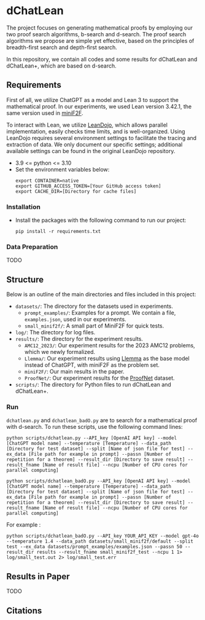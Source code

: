 # dChatLean
The project focuses on generating mathematical proofs by employing our two proof search algorithms, b-search and d-search. The proof search algorithms we propose are simple yet effective, based on the principles of breadth-first search and depth-first search. 

In this repository, we contain all codes and some results for dChatLean and dChatLean+, which are based on d-search.

## Requirements
First of all, we utilize ChatGPT as a model and Lean 3 to support the mathematical proof. In our experiments, we used Lean version 3.42.1, the same version used in [miniF2F](https://github.com/openai/miniF2F).

To interact with Lean, we utilize [LeanDojo](https://github.com/lean-dojo/LeanDojo), which allows parallel implementation, easily checks time limits, and is well-organized.
Using LeanDojo requires several environment settings to facilitate the tracing and extraction of data.
We only document our specific settings; additional available settings can be found in the original LeanDojo repository.

- 3.9 <= python <= 3.10
- Set the environment variables below:
    ```
    export CONTAINER=native
    export GITHUB_ACCESS_TOKEN=[Your GitHub access token]
    export CACHE_DIR=[Directory for cache files]
    ```

### Installation
- Install the packages with the following command to run our project:
    ```
    pip install -r requirements.txt
    ```
    
### Data Preparation
TODO

## Structure
Below is an outline of the main directories and files included in this project:
- `datasets/`: The directory for the datasets used in experiments.
    - `prompt_examples/`: Examples for a prompt. We contain a file, `examples.json`, used in our experiments.
    - `small_minif2f/`: A small part of MiniF2F for quick tests.
- `log/`: The directory for log files.
- `results/`: The directory for the experiment results.
    - `AMC12_2023/`: Our experiment results for the 2023 AMC12 problems, which we newly formalized.
    - `Llemma/`: Our experiment results using [Llemma](https://arxiv.org/abs/2310.10631) as the base model instead of ChatGPT, with miniF2F as the problem set.
    - `miniF2F/`: Our main results in the paper.
    - `ProofNet/`: Our experiment results for the [ProofNet](https://github.com/zhangir-azerbayev/ProofNet) dataset.
- `scripts/`: The directory for Python files to run dChatLean and dChatLean+.

### Run
`dchatlean.py` and `dchatlean_badO.py` are to search for a mathematical proof with d-search. To run these scripts, use the following command lines:
```
python scripts/dchatlean.py --API_key [OpenAI API key] --model [ChatGPT model name] --temperature [Temperature] --data_path [Directory for test dataset] --split [Name of json file for test] --ex_data [File path for example in prompt] --passn [Number of repetition for a theorem] --result_dir [Directory to save result] --result_fname [Name of result file] --ncpu [Number of CPU cores for parallel computing]

python scripts/dchatlean_badO.py --API_key [OpenAI API key] --model [ChatGPT model name] --temperature [Temperature] --data_path [Directory for test dataset] --split [Name of json file for test] --ex_data [File path for example in prompt] --passn [Number of repetition for a theorem] --result_dir [Directory to save result] --result_fname [Name of result file] --ncpu [Number of CPU cores for parallel computing]
```

For example :
```
python scripts/dchatlean_badO.py --API_key YOUR_API_KEY --model gpt-4o --temperature 1.4 --data_path datasets/small_minif2f/default --split test --ex_data datasets/prompt_examples/examples.json --passn 50 --result_dir results --result_fname small_minif2f_test --ncpu 1 1> log/small_test.out 2> log/small_test.err
```

## Results in Paper
TODO

## Citations
